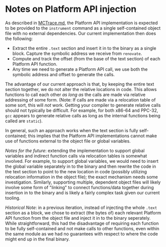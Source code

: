 # Notes on Platform API injection

As described in [MCTrace.md](../MCTrace.md#current-limitations-of-mctrace), the Platform API implementation is expected
to be provided to the `instrument` command as a single self-contained object file with no external dependencies. Our
current implementation then does the following:
  - Extract the entire `.text` section and insert it in to the binary as a single block. Capture the symbolic address
    we receive from `renovate`.
  - Compute and track the offset (from the base of the text section) of each Platform API function.
  - Any time we need to generate a Platform API call, we use both the symbolic address and offset to generate the calls.

The advantage of our current approach is that, by keeping the entire text section together, we do not alter the relative
locations in code. This allows functions to call each other *as long as* the calls are made via relative addressing of
some form. (Note: If calls are made via a relocation table of some sort, this will *not* work. Getting your
compiler to generate relative calls should not typically be difficult. For example, for both x86-64 and PPC-32, `gcc`
appears to generate relative calls as long as the internal functions being called are `static`).

In general, such an approach works when the text section is fully self-contained; this implies that the Platform API
implementations cannot make use of functions external to the object file or global variables.

*Notes for the future*: extending the implementation to support global variables and indirect function calls via relocation
tables is somewhat involved. For example, to support global variables, we would need to insert the global variable separately
in to the binary and then rewrite the code in the text section to point to the new location in code (possibly utilizing
relocation information in the object file); the exact mechanism needs some investigation. Similarly, supporting multiple,
dependent object files will likely involve some form of "linking" to connect functions/data together during insertion in
to the binary and is likely a fairly complex task given our current tooling.

*Historical Note*: in a previous iteration, instead of injecting the whole `.text` section as a block, we
chose to extract (the bytes of) each relevant Platform API function from the object file and inject it in to the binary
seperately. While straightforward, this had the disadvantage of requiring each function to be fully self-contained and not
make calls to other functions, even within the same module as we had no guarantees with respect to where the code might end
up in the final binary.
